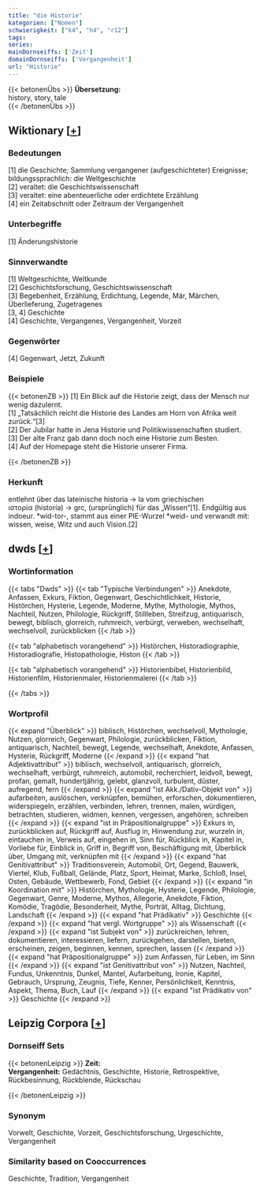 ```yaml
---
title: "die Historie"
kategorien: ["Nomen"]
schwierigkeit: ["k4", "h4", "r12"]
tags:
series:
mainDornseiffs: ['Zeit']
domainDornseiffs: ['Vergangenheit']
url: "Historie"
---
```


{{< betonenÜbs >}}
**Übersetzung:**  
history, story, tale  
{{< /betonenÜbs >}}

## Wiktionary [[+](https://de.wiktionary.org/wiki/Historie)]

### Bedeutungen
[1] die Geschichte; Sammlung vergangener (aufgeschichteter) Ereignisse; bildungssprachlich: die Weltgeschichte  
[2] veraltet: die Geschichtswissenschaft  
[3] veraltet: eine abenteuerliche oder erdichtete Erzählung  
[4] ein Zeitabschnitt oder Zeitraum der Vergangenheit  

### Unterbegriffe
[1] Änderungshistorie  

### Sinnverwandte
[1] Weltgeschichte, Weltkunde  
[2] Geschichtsforschung, Geschichtswissenschaft  
[3] Begebenheit, Erzählung, Erdichtung, Legende, Mär, Märchen, Überlieferung, Zugetragenes  
[3, 4] Geschichte  
[4] Geschichte, Vergangenes, Vergangenheit, Vorzeit  

### Gegenwörter
[4] Gegenwart, Jetzt, Zukunft  

### Beispiele
{{< betonenZB >}}
[1] Ein Blick auf die Historie zeigt, dass der Mensch nur wenig dazulernt.  
[1] „Tatsächlich reicht die Historie des Landes am Horn von Afrika weit zurück.“[3]  
[2] Der Jubilar hatte in Jena Historie und Politikwissenschaften studiert.  
[3] Der alte Franz gab dann doch noch eine Historie zum Besten.  
[4] Auf der Homepage steht die Historie unserer Firma.  

{{< /betonenZB >}}
### Herkunft
entlehnt über das lateinische historia → la vom griechischen ιστορία (historía) → grc, (ursprünglich) für das „Wissen“[1]. Endgültig aus indoeur. *wid-tor-, stammt aus einer PIE-Wurzel *weid- und verwandt mit: wissen, weise, Witz und auch Vision.[2]  



## dwds [[+](https://www.dwds.de/wb/Historie)]

### Wortinformation
{{< tabs "Dwds" >}}
{{< tab "Typische Verbindungen" >}}
Anekdote, Anfassen, Exkurs, Fiktion, Gegenwart, Geschichtlichkeit, Historie, Histörchen, Hysterie, Legende, Moderne, Mythe, Mythologie, Mythos, Nachteil, Nutzen, Philologie, Rückgriff, Stillleben, Streifzug, antiquarisch, bewegt, biblisch, glorreich, ruhmreich, verbürgt, verweben, wechselhaft, wechselvoll, zurückblicken
{{< /tab >}}

{{< tab "alphabetisch vorangehend" >}}
Histörchen, Historadiographie, Historadiografie, Histopathologie, Histon
{{< /tab >}}

{{< tab "alphabetisch vorangehend" >}}
Historienbibel, Historienbild, Historienfilm, Historienmaler, Historienmalerei
{{< /tab >}}

{{< /tabs >}}

### Wortprofil
{{< expand "Überblick" >}} biblisch, Histörchen, wechselvoll, Mythologie, Nutzen, glorreich, Gegenwart, Philologie, zurückblicken, Fiktion, antiquarisch, Nachteil, bewegt, Legende, wechselhaft, Anekdote, Anfassen, Hysterie, Rückgriff, Moderne {{< /expand >}}
{{< expand "hat Adjektivattribut" >}} biblisch, wechselvoll, antiquarisch, glorreich, wechselhaft, verbürgt, ruhmreich, automobil, recherchiert, leidvoll, bewegt, profan, gemalt, hundertjährig, gelebt, glanzvoll, turbulent, düster, aufregend, fern {{< /expand >}}
{{< expand "ist Akk./Dativ-Objekt von" >}} aufarbeiten, auslöschen, verknüpfen, bemühen, erforschen, dokumentieren, widerspiegeln, erzählen, verbinden, lehren, trennen, malen, würdigen, betrachten, studieren, widmen, kennen, vergessen, angehören, schreiben {{< /expand >}}
{{< expand "ist in Präpositionalgruppe" >}} Exkurs in, zurückblicken auf, Rückgriff auf, Ausflug in, Hinwendung zur, wurzeln in, eintauchen in, Verweis auf, eingehen in, Sinn für, Rückblick in, Kapitel in, Vorliebe für, Einblick in, Griff in, Begriff von, Beschäftigung mit, Überblick über, Umgang mit, verknüpfen mit {{< /expand >}}
{{< expand "hat Genitivattribut" >}} Traditionsverein, Automobil, Ort, Gegend, Bauwerk, Viertel, Klub, Fußball, Gelände, Platz, Sport, Heimat, Marke, Schloß, Insel, Osten, Gebäude, Wettbewerb, Fond, Gebiet {{< /expand >}}
{{< expand "in Koordination mit" >}} Histörchen, Mythologie, Hysterie, Legende, Philologie, Gegenwart, Genre, Moderne, Mythos, Allegorie, Anekdote, Fiktion, Komödie, Tragödie, Besonderheit, Mythe, Porträt, Alltag, Dichtung, Landschaft {{< /expand >}}
{{< expand "hat Prädikativ" >}} Geschichte {{< /expand >}}
{{< expand "hat vergl. Wortgruppe" >}} als Wissenschaft {{< /expand >}}
{{< expand "ist Subjekt von" >}} zurückreichen, lehren, dokumentieren, interessieren, liefern, zurückgehen, darstellen, bieten, erscheinen, zeigen, beginnen, kennen, sprechen, lassen {{< /expand >}}
{{< expand "hat Präpositionalgruppe" >}} zum Anfassen, für Leben, im Sinn {{< /expand >}}
{{< expand "ist Genitivattribut von" >}} Nutzen, Nachteil, Fundus, Unkenntnis, Dunkel, Mantel, Aufarbeitung, Ironie, Kapitel, Gebrauch, Ursprung, Zeugnis, Tiefe, Kenner, Persönlichkeit, Kenntnis, Aspekt, Thema, Buch, Lauf {{< /expand >}}
{{< expand "ist Prädikativ von" >}} Geschichte {{< /expand >}}

## Leipzig Corpora [[+](https://corpora.uni-leipzig.de/en/res?word=Historie&corpusId=deu_newscrawl-public_2018)]

### Dornseiff Sets
{{< betonenLeipzig >}}
**Zeit:**  
**Vergangenheit:** Gedächtnis, Geschichte, Historie, Retrospektive, Rückbesinnung, Rückblende, Rückschau  

{{< /betonenLeipzig >}}

### Synonym
Vorwelt, Geschichte, Vorzeit, Geschichtsforschung, Urgeschichte, Vergangenheit


### Similarity based on Cooccurrences
Geschichte, Tradition, Vergangenheit

